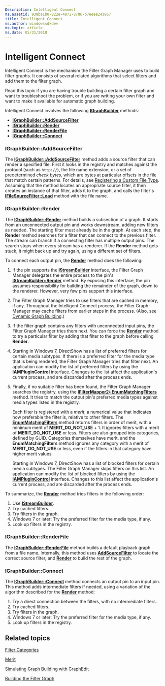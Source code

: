 ```yaml
---
Description: Intelligent Connect
ms.assetid: 938ba1b0-822e-4871-8786-b7eeee243867
title: Intelligent Connect
ms.author: windowssdkdev
ms.topic: article
ms.date: 05/31/2018
---
```


# Intelligent Connect

Intelligent Connect is the mechanism the Filter Graph Manager uses to build filter graphs. It consists of several related algorithms that select filters and add them to the filter graph.

Read this topic if you are having trouble building a certain filter graph and want to troubleshoot the problem, or if you are writing your own filter and want to make it available for automatic graph building.

Intelligent Connect involves the following [**IGraphBuilder**](/windows/desktop/api/Strmif/nn-strmif-igraphbuilder) methods:

-   [**IGraphBuilder::AddSourceFilter**](/windows/desktop/api/Strmif/nf-strmif-igraphbuilder-addsourcefilter)
-   [**IGraphBuilder::Render**](/windows/desktop/api/Strmif/nf-strmif-igraphbuilder-render)
-   [**IGraphBuilder::RenderFile**](/windows/desktop/api/Strmif/nf-strmif-igraphbuilder-renderfile)
-   [**IGraphBuilder::Connect**](/windows/desktop/api/Strmif/nf-strmif-igraphbuilder-connect)

### IGraphBuilder::AddSourceFilter

The [**IGraphBuilder::AddSourceFilter**](/windows/desktop/api/Strmif/nf-strmif-igraphbuilder-addsourcefilter) method adds a source filter that can render a specified file. First it looks in the registry and matches against the protocol (such as `http://`), the file name extension, or a set of predetermined *check bytes*, which are bytes at particular offsets in the file that match certain patterns. For details, see [Registering a Custom File Type](registering-a-custom-file-type.md). Assuming that the method locates an appropriate source filter, it then creates an instance of that filter, adds it to the graph, and calls the filter's [**IFileSourceFilter::Load**](/windows/desktop/api/Strmif/nf-strmif-ifilesourcefilter-load) method with the file name.

### IGraphBuilder::Render

The [**IGraphBuilder::Render**](/windows/desktop/api/Strmif/nf-strmif-igraphbuilder-render) method builds a subsection of a graph. It starts from an unconnected output pin and works downstream, adding new filters as needed. The starting filter must already be in the graph. At each step, the **Render** method searches for a filter that can connect to the previous filter. The stream can branch if a connecting filter has multiple output pins. The search stops when every stream has a renderer. If the **Render** method gets stuck, it might back up and try again, using a different set of filters.

To connect each output pin, the [**Render**](/windows/desktop/api/Strmif/nf-strmif-igraphbuilder-render) method does the following:

1.  If the pin supports the [**IStreamBuilder**](/windows/desktop/api/Strmif/nn-strmif-istreambuilder) interface, the Filter Graph Manager delegates the entire process to the pin's [**IStreamBuilder::Render**](/windows/desktop/api/Strmif/nf-strmif-istreambuilder-render) method. By exposing this interface, the pin assumes responsibility for building the remainder of the graph, down to the renderer. However, very few pins support this interface.
2.  The Filter Graph Manager tries to use filters that are cached in memory, if any. Throughout the Intelligent Connect process, the Filter Graph Manager may cache filters from earlier steps in the process. (Also, see [Dynamic Graph Building](dynamic-graph-building.md).)
3.  If the filter graph contains any filters with unconnected input pins, the Filter Graph Manager tries them next. You can force the [**Render**](/windows/desktop/api/Strmif/nf-strmif-igraphbuilder-render) method to try a particular filter by adding that filter to the graph before calling **Render**.
4.  Starting in Windows 7, DirectShow has a list of preferred filters for certain media subtypes. If there is a preferred filter for the media type that is being rendered, the Filter Graph Manager tries that filter next. An application can modify the list of preferred filters by using the [**IAMPluginControl**](/windows/desktop/api/Strmif/nn-strmif-iamplugincontrol) interface. Changes to the list affect the application's current process, and are discarded after the process ends.
5.  Finally, if no suitable filter has been found, the Filter Graph Manager searches the registry, using the [**IFilterMapper2::EnumMatchingFilters**](/windows/desktop/api/Strmif/nf-strmif-ifiltermapper2-enummatchingfilters) method. It tries to match the output pin's preferred media types against media types listed in the registry.

    Each filter is registered with a *merit*, a numerical value that indicates how preferable the filter is, relative to other filters. The [**EnumMatchingFilters**](/windows/desktop/api/Strmif/nf-strmif-ifiltermapper2-enummatchingfilters) method returns filters in order of merit, with a minimum merit of **MERIT\_DO\_NOT\_USE** + 1. It ignores filters with a merit of **MERIT\_DO\_NOT\_USE** or less. Filters are also grouped into categories, defined by GUID. Categories themselves have merit, and the **EnumMatchingFilters** method ignores any category with a merit of **MERIT\_DO\_NOT\_USE** or less, even if the filters in that category have higher merit values.

    Starting in Windows 7, DirectShow has a list of blocked filters for certain media subtypes. The Filter Graph Manager skips filters on this list. An application can modify the list of blocked filters by using the [**IAMPluginControl**](/windows/desktop/api/Strmif/nn-strmif-iamplugincontrol) interface. Changes to this list affect the application's current process, and are discarded after the process ends.

To summarize, the [**Render**](/windows/desktop/api/Strmif/nf-strmif-igraphbuilder-render) method tries filters in the following order:

1.  Use [**IStreamBuilder**](/windows/desktop/api/Strmif/nn-strmif-istreambuilder).
2.  Try cached filters.
3.  Try filters in the graph.
4.  Windows 7 or later: Try the preferred filter for the media type, if any.
5.  Look up filters in the registry.

### IGraphBuilder::RenderFile

The [**IGraphBuilder::RenderFile**](/windows/desktop/api/Strmif/nf-strmif-igraphbuilder-renderfile) method builds a default playback graph from a file name. Internally, this method uses [**AddSourceFilter**](/windows/desktop/api/Strmif/nf-strmif-igraphbuilder-addsourcefilter) to locate the correct source filter, and [**Render**](/windows/desktop/api/Strmif/nf-strmif-igraphbuilder-render) to build the rest of the graph.

### IGraphBuilder::Connect

The [**IGraphBuilder::Connect**](/windows/desktop/api/Strmif/nf-strmif-igraphbuilder-connect) method connects an output pin to an input pin. This method adds intermediate filters if needed, using a variation of the algorithm described for the [**Render**](/windows/desktop/api/Strmif/nf-strmif-igraphbuilder-render) method:

1.  Try a direct connection between the filters, with no intermediate filters.
2.  Try cached filters.
3.  Try filters in the graph.
4.  Windows 7 or later: Try the preferred filter for the media type, if any.
5.  Look up filters in the registry.

## Related topics

<dl> <dt>

[Filter Categories](filter-categories.md)
</dt> <dt>

[Merit](merit.md)
</dt> <dt>

[Simulating Graph Building with GraphEdit](simulating-graph-building-with-graphedit.md)
</dt> <dt>

[Building the Filter Graph](building-the-filter-graph.md)
</dt> </dl>

 

 



